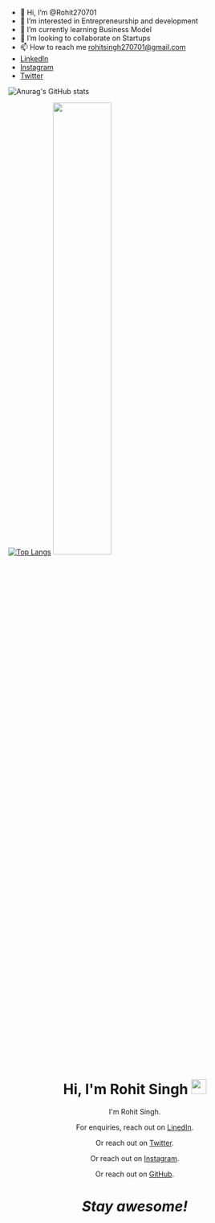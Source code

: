 - 👋 Hi, I’m @Rohit270701
- 👀 I’m interested in Entrepreneurship and development
- 🌱 I’m currently learning Business Model
- 💞️ I’m looking to collaborate on Startups
- 📫 How to reach me rohitsingh270701@gmail.com
- <a href="https://www.linkedin.com/in/rohit-singh-1132531b5">LinkedIn</a><br>
- <a href="https://instagram.com/rohittt.singh">Instagram</a><br>
- <a href="https://twitter.com/rohitttsingh07?t=z9qE22ig9Tf3VEo8mzihfA&s=09">Twitter</a><br>

![Anurag's GitHub stats](https://github-readme-stats.vercel.app/api?username=rohitttsingh&show_icons=true&theme=radical)


[![Top Langs](https://github-readme-stats.vercel.app/api/top-langs/?username=rohitttsingh&layout=compact)](https://github.com/rohitttsingh/github-readme-stats)
  <img width="48%" src="https://github-readme-streak-stats.herokuapp.com/?user=rohitttsingh&theme=radical" />

<br>

<h1 align="center">Hi, I'm Rohit Singh <img src="https://raw.githubusercontent.com/MartinHeinz/MartinHeinz/master/wave.gif" width="30px" height='30px'></h1>
<p align='center'>
I'm Rohit Singh.
</p>
<p align='center'>For enquiries, reach out on <a href="https://www.linkedin.com/in/rohit-singh-1132531b5">LinedIn</a>.</p>
<p align='center'>Or reach out on <a href="https://twitter.com/rohitttsingh07?t=z9qE22ig9Tf3VEo8mzihfA&s=09">Twitter</a>.</p>
<p align='center'>Or reach out on <a href="https://instagram.com/rohittt.singh">Instagram</a>.</p>
<p align='center'>Or reach out on <a href="https://github.com/rohitttsingh">GitHub</a>.</p>

<h1 align='center'><i>Stay awesome!</i></h1>
